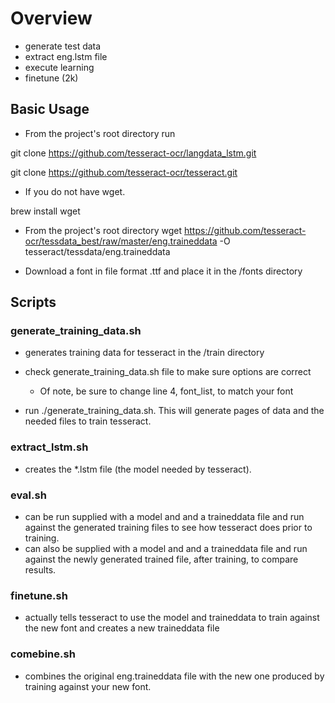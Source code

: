 # Overview
- generate test data
- extract eng.lstm file
- execute learning
- finetune (2k)

## Basic Usage
- From the project's root directory run

git clone https://github.com/tesseract-ocr/langdata_lstm.git 

git clone https://github.com/tesseract-ocr/tesseract.git

- If you do not have wget.

brew install wget

- From the project's root directory
wget https://github.com/tesseract-ocr/tessdata_best/raw/master/eng.traineddata -O tesseract/tessdata/eng.traineddata

- Download a font in file format .ttf and place it in the /fonts directory


## Scripts

### generate_training_data.sh
- generates training data for tesseract in the /train directory

- check generate_training_data.sh file to make sure options are correct
    - Of note, be sure to change line 4, font_list, to match your font
    
- run ./generate_training_data.sh. This will generate pages of data and the needed files
to train tesseract.

### extract_lstm.sh
- creates the *.lstm file (the model needed by tesseract).

### eval.sh
- can be run supplied with a model and and a traineddata file and run against the generated training files to see how tesseract does prior to training.
- can also be supplied with a model and and a traineddata file and run against the newly generated trained file, after training, to compare results.

### finetune.sh
- actually tells tesseract to use the model and traineddata to train against the new font and creates a new traineddata file

### comebine.sh
- combines the original eng.traineddata file with the new one produced by training against your new font.